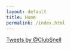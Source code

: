 ```yaml
---
layout: default
title: Home
permalink: /index.html
---
```


<a class="twitter-timeline" href="https://twitter.com/ClubSnell" data-widget-id="355320525607796736">Tweets by @ClubSnell</a>
<script>!function(d,s,id){var js,fjs=d.getElementsByTagName(s)[0],p=/^http:/.test(d.location)?'http':'https';if(!d.getElementById(id)){js=d.createElement(s);js.id=id;js.src=p+"://platform.twitter.com/widgets.js";fjs.parentNode.insertBefore(js,fjs);}}(document,"script","twitter-wjs");</script>
